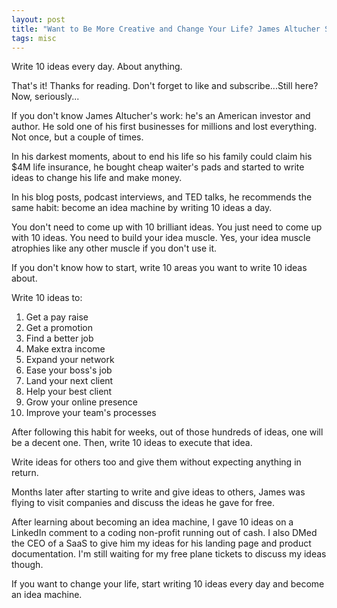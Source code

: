 ```yaml
---
layout: post
title: "Want to Be More Creative and Change Your Life? James Altucher Shows You How"
tags: misc
---
```


Write 10 ideas every day. About anything.

That's it! Thanks for reading. Don't forget to like and subscribe...Still here? Now, seriously...

If you don't know James Altucher's work: he's an American investor and author. He sold one of his first businesses for millions and lost everything. Not once, but a couple of times.

In his darkest moments, about to end his life so his family could claim his $4M life insurance, he bought cheap waiter's pads and started to write ideas to change his life and make money.

In his blog posts, podcast interviews, and TED talks, he recommends the same habit: become an idea machine by writing 10 ideas a day.

You don't need to come up with 10 brilliant ideas. You just need to come up with 10 ideas. You need to build your idea muscle. Yes, your idea muscle atrophies like any other muscle if you don't use it.

If you don't know how to start, write 10 areas you want to write 10 ideas about.

Write 10 ideas to:
1. Get a pay raise
2. Get a promotion
3. Find a better job
4. Make extra income
5. Expand your network
6. Ease your boss's job
7. Land your next client
8. Help your best client
9. Grow your online presence
10. Improve your team's processes

After following this habit for weeks, out of those hundreds of ideas, one will be a decent one. Then, write 10 ideas to execute that idea.

Write ideas for others too and give them without expecting anything in return.

Months later after starting to write and give ideas to others, James was flying to visit companies and discuss the ideas he gave for free.

After learning about becoming an idea machine, I gave 10 ideas on a LinkedIn comment to a coding non-profit running out of cash. I also DMed the CEO of a SaaS to give him my ideas for his landing page and product documentation. I'm still waiting for my free plane tickets to discuss my ideas though. 

If you want to change your life, start writing 10 ideas every day and become an idea machine.
